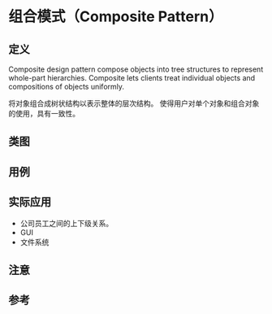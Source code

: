 
# 组合模式（Composite Pattern）

## 定义

Composite design pattern compose objects into tree structures to represent whole-part hierarchies. 
Composite lets clients treat individual objects and compositions of objects uniformly.

将对象组合成树状结构以表示整体的层次结构。
使得用户对单个对象和组合对象的使用，具有一致性。

## 类图

## 用例

## 实际应用

- 公司员工之间的上下级关系。
- GUI
- 文件系统


## 注意

## 参考